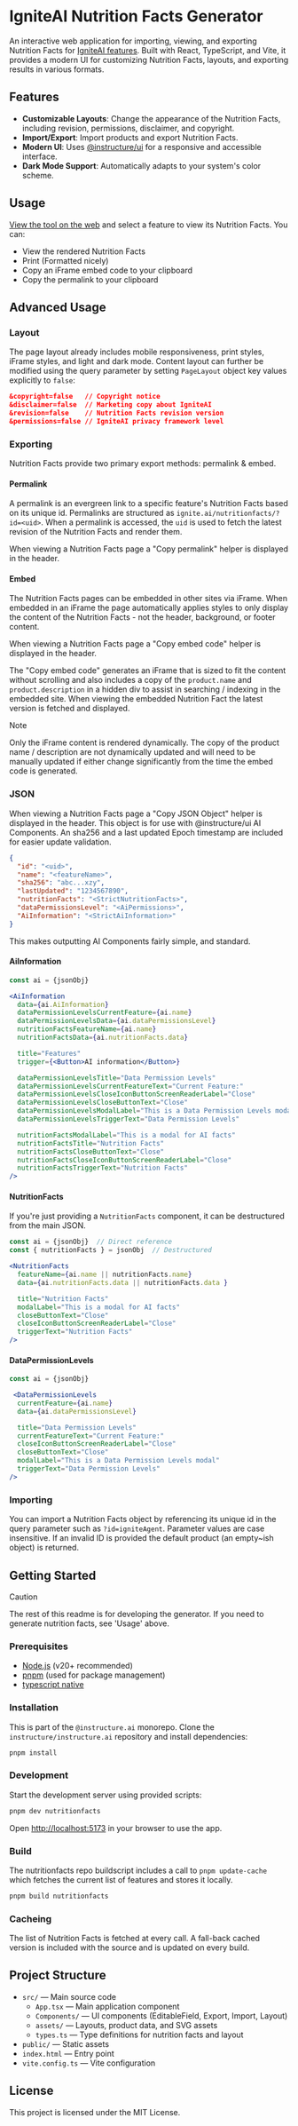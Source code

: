 
# IgniteAI Nutrition Facts Generator

An interactive web application for importing, viewing, and exporting Nutrition Facts for [IgniteAI features](https://www.instructure.com/ignite-ai). Built with React, TypeScript, and Vite, it provides a modern UI for customizing Nutrition Facts, layouts, and exporting results in various formats.

## Features

- **Customizable Layouts**: Change the appearance of the Nutrition Facts, including revision, permissions, disclaimer, and copyright.
- **Import/Export**: Import products and export Nutrition Facts.
- **Modern UI**: Uses [@instructure/ui](https://github.com/instructure/instructure-ui) for a responsive and accessible interface.
- **Dark Mode Support**: Automatically adapts to your system's color scheme.

## Usage

[View the tool on the web](https://instructure.ai/nutritionfacts) and select a feature to view its Nutrition Facts. You can:

* View the rendered Nutrition Facts
* Print (Formatted nicely)
* Copy an iFrame embed code to your clipboard
* Copy the permalink to your clipboard

## Advanced Usage

### Layout

The page layout already includes mobile responsiveness, print styles, iFrame styles, and light and dark mode. Content layout can further be modified using the query parameter by setting `PageLayout` object key values explicitly to `false`:

```json
&copyright=false   // Copyright notice
&disclaimer=false  // Marketing copy about IgniteAI
&revision=false    // Nutrition Facts revision version
&permissions=false // IgniteAI privacy framework level
```

### Exporting

Nutrition Facts provide two primary export methods: permalink & embed.

#### Permalink

A permalink is an evergreen link to a specific feature's Nutrition Facts based on its unique id. Permalinks are structured as `ignite.ai/nutritionfacts/?id=<uid>`.  When a permalink is accessed, the `uid` is used to fetch the latest revision of the Nutrition Facts and render them.

When viewing a Nutrition Facts page a "Copy permalink" helper is displayed in the header.

#### Embed

The Nutrition Facts pages can be embedded in other sites via iFrame. When embedded in an iFrame the page automatically applies styles to only display the content of the Nutrition Facts - not the header, background, or footer content.

When viewing a Nutrition Facts page a "Copy embed code" helper is displayed in the header.

The "Copy embed code" generates an iFrame that is sized to fit the content without scrolling and also includes a copy of the `product.name` and `product.description` in a hidden div to assist in searching / indexing in the embedded site. When viewing the embedded Nutrition Fact the latest version is fetched and displayed.

> [!NOTE]
> Only the iFrame content is rendered dynamically. The copy of the product name / description are not dynamically updated and will need to be manually updated if either change significantly from the time the embed code is generated.

### JSON

When viewing a Nutrition Facts page a "Copy JSON Object" helper is displayed in the header. This object is for use with @instructure/ui AI Components. An sha256 and a last updated Epoch timestamp are included for easier update validation.

```JSON
{
  "id": "<uid>",
  "name": "<featureName>",
  "sha256": "abc...xzy",
  "lastUpdated": "1234567890",
  "nutritionFacts": "<StrictNutritionFacts>",
  "dataPermissionsLevel": "<AiPermissions>",
  "AiInformation": "<StrictAiInformation>"
}
```

This makes outputting AI Components fairly simple, and standard.

#### AiInformation

```jsx
const ai = {jsonObj}

<AiInformation
  data={ai.AiInformation}
  dataPermissionLevelsCurrentFeature={ai.name}
  dataPermissionLevelsData={ai.dataPermissionsLevel}
  nutritionFactsFeatureName={ai.name}
  nutritionFactsData={ai.nutritionFacts.data}

  title="Features"
  trigger={<Button>AI information</Button>}

  dataPermissionLevelsTitle="Data Permission Levels"
  dataPermissionLevelsCurrentFeatureText="Current Feature:"
  dataPermissionLevelsCloseIconButtonScreenReaderLabel="Close"
  dataPermissionLevelsCloseButtonText="Close"
  dataPermissionLevelsModalLabel="This is a Data Permission Levels modal"
  dataPermissionLevelsTriggerText="Data Permission Levels"

  nutritionFactsModalLabel="This is a modal for AI facts"
  nutritionFactsTitle="Nutrition Facts"
  nutritionFactsCloseButtonText="Close"
  nutritionFactsCloseIconButtonScreenReaderLabel="Close"
  nutritionFactsTriggerText="Nutrition Facts"
/>
```

#### NutritionFacts

If you're just providing a `NutritionFacts` component, it can be destructured from the main JSON.

```jsx
const ai = {jsonObj}  // Direct reference
const { nutritionFacts } = jsonObj  // Destructured

<NutritionFacts
  featureName={ai.name || nutritionFacts.name}
  data={ai.nutritionFacts.data || nutritionFacts.data }

  title="Nutrition Facts"
  modalLabel="This is a modal for AI facts"
  closeButtonText="Close"
  closeIconButtonScreenReaderLabel="Close"
  triggerText="Nutrition Facts"
/>
```

#### DataPermissionLevels

```jsx
const ai = {jsonObj}

 <DataPermissionLevels
  currentFeature={ai.name}
  data={ai.dataPermissionsLevel}

  title="Data Permission Levels"
  currentFeatureText="Current Feature:"
  closeIconButtonScreenReaderLabel="Close"
  closeButtonText="Close"
  modalLabel="This is a Data Permission Levels modal"
  triggerText="Data Permission Levels"
/>
```

### Importing

You can import a Nutrition Facts object by referencing its unique id in the query parameter such as `?id=igniteAgent`. Parameter values are case insensitive.  If an invalid ID is provided the default product (an empty~ish object) is returned.

## Getting Started

> [!CAUTION]
> The rest of this readme is for developing the generator. If you need to generate nutrition facts, see 'Usage' above.

### Prerequisites

- [Node.js](https://nodejs.org/) (v20+ recommended)
- [pnpm](https://pnpm.io/) (used for package management)
- [typescript native](https://devblogs.microsoft.com/typescript/announcing-typescript-native-previews/)

### Installation

This is part of the `@instructure.ai` monorepo. Clone the `instructure/instructure.ai` repository and install dependencies:

```bash
pnpm install
```

### Development

Start the development server using provided scripts:

```bash
pnpm dev nutritionfacts
```

Open [http://localhost:5173](http://localhost:5173) in your browser to use the app.

### Build

The nutritionfacts repo buildscript includes a call to `pnpm update-cache` which fetches the current list of features and stores it locally.

```bash
pnpm build nutritionfacts
```

### Cacheing

The list of Nutrition Facts is fetched at every call. A fall-back cached version is included with the source and is updated on every build.

## Project Structure

- `src/` — Main source code
	- `App.tsx` — Main application component
	- `Components/` — UI components (EditableField, Export, Import, Layout)
	- `assets/` — Layouts, product data, and SVG assets
	- `types.ts` — Type definitions for nutrition facts and layout
- `public/` — Static assets
- `index.html` — Entry point
- `vite.config.ts` — Vite configuration

## License

This project is licensed under the MIT License.

